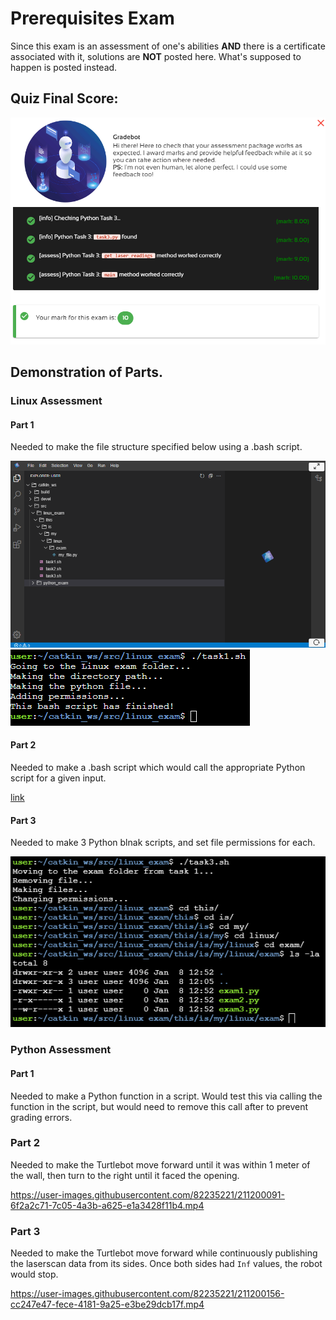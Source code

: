 # Prerequisites Exam
Since this exam is an assessment of one's abilities **AND** there is a certificate associated with it, solutions are **NOT** posted here.
What's supposed to happen is posted instead.

## Quiz Final Score:
![quiz_score](https://github.com/HailtheWhale/Image_Repo/blob/main/Construct_Robotics_Courses/Introductory_Courses/Introductory_Assessment/Test_Result.png)

## Demonstration of Parts.
### Linux Assessment
#### Part 1
Needed to make the file structure specified below using a .bash script.

![file_path](https://github.com/HailtheWhale/Image_Repo/blob/main/Construct_Robotics_Courses/Introductory_Courses/Introductory_Assessment/linux_ex_filepath.png)
![term_ex1](https://github.com/HailtheWhale/Image_Repo/blob/main/Construct_Robotics_Courses/Introductory_Courses/Introductory_Assessment/linux_ex1_term.png)

#### Part 2
Needed to make a .bash script which would call the appropriate Python script for a given input. 

[link](https://youtu.be/bTuvCZWsUBE)

#### Part 3
Needed to make 3 Python blnak scripts, and set file permissions for each.

![term ex3](https://github.com/HailtheWhale/Image_Repo/blob/main/Construct_Robotics_Courses/Introductory_Courses/Introductory_Assessment/linux_ex3.png)

### Python Assessment
#### Part 1
Needed to make a Python function in a script. Would test this via calling the function in the script, but would need to remove this call after to prevent grading errors.

### Part 2
Needed to make the Turtlebot move forward until it was within 1 meter of the wall, then turn to the right until it faced the opening. 

https://user-images.githubusercontent.com/82235221/211200091-6f2a2c71-7c05-4a3b-a625-e1a3428f11b4.mp4

### Part 3
Needed to make the Turtlebot move forward while continuously publishing the laserscan data from its sides. Once both sides had `Inf` values, the robot would stop.

https://user-images.githubusercontent.com/82235221/211200156-cc247e47-fece-4181-9a25-e3be29dcb17f.mp4


